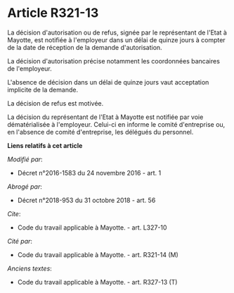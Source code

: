# Article R321-13

La décision d'autorisation ou de refus, signée par le représentant de l'Etat à Mayotte, est notifiée à l'employeur dans un
délai de quinze jours à compter de la date de réception de la demande d'autorisation. 

La décision d'autorisation précise notamment les coordonnées bancaires de l'employeur. 

L'absence de décision dans un délai de quinze jours vaut acceptation implicite de la demande. 

La décision de refus est motivée. 

La décision du représentant de l'Etat à Mayotte est notifiée par voie dématérialisée à l'employeur. Celui-ci en informe le
comité d'entreprise ou, en l'absence de comité d'entreprise, les délégués du personnel.

**Liens relatifs à cet article**

_Modifié par_:

  - Décret n°2016-1583 du 24 novembre 2016 - art. 1

_Abrogé par_:

  - Décret n°2018-953 du 31 octobre 2018 - art. 56

_Cite_:

  - Code du travail applicable à Mayotte. - art. L327-10

_Cité par_:

  - Code du travail applicable à Mayotte. - art. R321-14 (M)

_Anciens textes_:

  - Code du travail applicable à Mayotte. - art. R327-13 (T)
